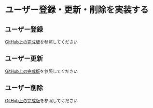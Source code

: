 # ユーザー登録・更新・削除を実装する

## ユーザー登録

[GitHub上の完成版](https://github.com/bizreach/play2-elasticsearch-hands-on/blob/master/play2-hands-on-master/app/controllers/JsonController.scala)を参照してください

## ユーザー更新

[GitHub上の完成版](https://github.com/bizreach/play2-elasticsearch-hands-on/blob/master/play2-hands-on-master/app/controllers/JsonController.scala)を参照してください

## ユーザー削除

[GitHub上の完成版](https://github.com/bizreach/play2-elasticsearch-hands-on/blob/master/play2-hands-on-master/app/controllers/JsonController.scala)を参照してください


